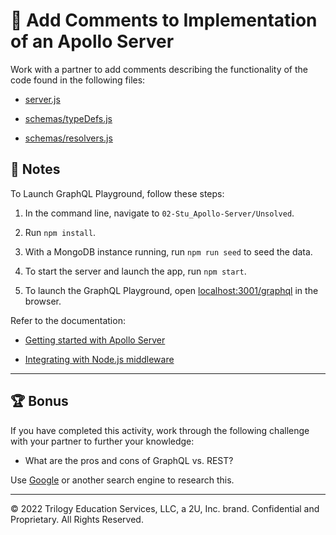 # 📐 Add Comments to Implementation of an Apollo Server

Work with a partner to add comments describing the functionality of the code found in the following files:

* [server.js](./Unsolved/server.js)

* [schemas/typeDefs.js](./Unsolved/schemas/typeDefs.js)

* [schemas/resolvers.js](./Unsolved/schemas/resolvers.js)

## 📝 Notes

To Launch GraphQL Playground, follow these steps:

1. In the command line, navigate to `02-Stu_Apollo-Server/Unsolved`.

2. Run `npm install`.

3. With a MongoDB instance running, run `npm run seed` to seed the data.

4. To start the server and launch the app, run `npm start`.

5. To launch the GraphQL Playground, open <localhost:3001/graphql> in the browser.

Refer to the documentation: 

* [Getting started with Apollo Server](https://www.apollographql.com/docs/apollo-server/getting-started/)

* [Integrating with Node.js middleware](https://www.apollographql.com/docs/apollo-server/integrations/middleware/)

---

## 🏆 Bonus

If you have completed this activity, work through the following challenge with your partner to further your knowledge:

* What are the pros and cons of GraphQL vs. REST? 

Use [Google](https://www.google.com) or another search engine to research this.

---
© 2022 Trilogy Education Services, LLC, a 2U, Inc. brand. Confidential and Proprietary. All Rights Reserved.

